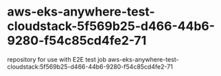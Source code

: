 # aws-eks-anywhere-test-cloudstack-5f569b25-d466-44b6-9280-f54c85cd4fe2-71
repository for use with E2E test job aws-eks-anywhere-test-cloudstack:5f569b25-d466-44b6-9280-f54c85cd4fe2-71
